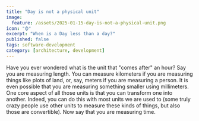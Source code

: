 ```yaml
---
title: "Day is not a physical unit"
image:
  feature: /assets/2025-01-15-day-is-not-a-physical-unit.png
icon: "⌚"
excerpt: "When is a Day less than a day?"
published: false
tags: software-development
category: [architecture, development]
---
```


Have you ever wondered what is the unit that "comes after" an hour? Say you are measuring length. You can measure kilometers if you are measuring things like plots of land, or, say, meters if you are measuring a person. It is even possible that you are measuring something smaller using millimeters. One core aspect of all those units is that you can transform one into another. Indeed, you can do this with most units we are used to (some truly crazy people use other units to measure these kinds of things, but also those are convertible). Now say that you are measuring time.